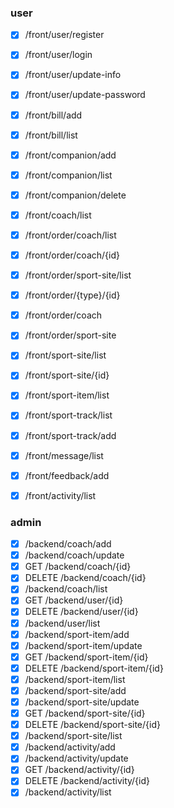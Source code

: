 ### user
- [x] /front/user/register
- [x] /front/user/login
- [x] /front/user/update-info
- [x] /front/user/update-password
- [x] /front/bill/add
- [x] /front/bill/list
- [x] /front/companion/add
- [x] /front/companion/list
- [x] /front/companion/delete
- [x] /front/coach/list
- [x] /front/order/coach/list
- [x] /front/order/coach/{id}
- [x] /front/order/sport-site/list
- [x] /front/order/{type}/{id}
- [x] /front/order/coach
- [x] /front/order/sport-site
- [x] /front/sport-site/list
- [x] /front/sport-site/{id}
- [x] /front/sport-item/list
- [x] /front/sport-track/list
- [x] /front/sport-track/add
- [x] /front/message/list
- [x] /front/feedback/add
- [x] /front/activity/list



### admin
- [x] /backend/coach/add
- [x] /backend/coach/update
- [x] GET /backend/coach/{id}
- [x] DELETE /backend/coach/{id}
- [x] /backend/coach/list
- [x] GET /backend/user/{id}
- [x] DELETE /backend/user/{id}
- [x] /backend/user/list
- [x] /backend/sport-item/add
- [x] /backend/sport-item/update
- [x] GET /backend/sport-item/{id}
- [x] DELETE /backend/sport-item/{id}
- [x] /backend/sport-item/list
- [x] /backend/sport-site/add
- [x] /backend/sport-site/update
- [x] GET /backend/sport-site/{id}
- [x] DELETE /backend/sport-site/{id}
- [x] /backend/sport-site/list
- [x] /backend/activity/add
- [x] /backend/activity/update
- [x] GET /backend/activity/{id}
- [x] DELETE /backend/activity/{id}
- [x] /backend/activity/list
